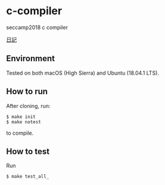 # c-compiler
seccamp2018 c compiler

[日記](https://github.com/hsjoihs/c-compiler/blob/master/diary.md)

## Environment

Tested on both macOS (High Sierra) and Ubuntu (18.04.1 LTS).

## How to run

After cloning, run:

```
$ make init
$ make notest
```

to compile.

## How to test

Run

```
$ make test_all_
```
